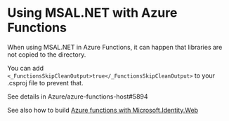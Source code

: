 # Using MSAL.NET with Azure Functions

When using MSAL.NET in Azure Functions, it can happen that libraries are not copied to the directory.

You can add `<_FunctionsSkipCleanOutput>true</_FunctionsSkipCleanOutput>` to your .csproj file to prevent that.

See details in Azure/azure-functions-host#5894

See also how to build [Azure functions with Microsoft.Identity.Web](https://github.com/AzureAD/microsoft-identity-web/wiki/Azure-Functions)